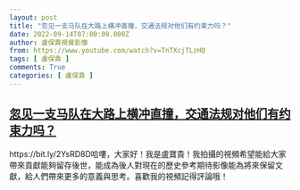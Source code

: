 ```yaml
---
layout: post
title: "忽见一支马队在大路上横冲直撞，交通法规对他们有约束力吗？"
date: 2022-09-14T07:00:09.000Z
author: 盧保貴視覺影像
from: https://www.youtube.com/watch?v=TnTXcjTLzHQ
tags: [ 盧保貴 ]
comments: True
categories: [ 盧保貴 ]
---
```

<!--1663138809000-->
[忽见一支马队在大路上横冲直撞，交通法规对他们有约束力吗？](https://www.youtube.com/watch?v=TnTXcjTLzHQ)
------

<div>
https://bit.ly/2YsRD8D哈嘍，大家好！我是盧寶貴！我拍攝的視頻希望能給大家帶來貢獻能夠留存後世，能成為後人對現在的歷史參考期待影像能為將來保留文獻，給人們帶來更多的意義與思考。喜歡我的視頻記得評論哦！
</div>
